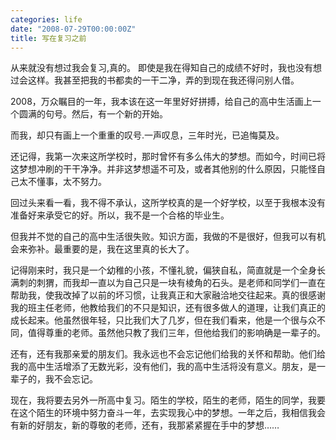 ```yaml
---
categories: life
date: "2008-07-29T00:00:00Z"
title: 写在复习之前
---
```

从来就没有想过我会复习,真的。
即使是我在得知自己的成绩不好时，我也没有想过会这样。我甚至把我的书都卖的一干二净，弄的到现在我还得问别人借。


2008，万众瞩目的一年，我本该在这一年里好好拼搏，给自己的高中生活画上一个圆满的句号。然后，有一个新的开始。

而我，却只有画上一个重重的叹号.一声叹息，三年时光，已追悔莫及。

还记得，我第一次来这所学校时，那时曾怀有多么伟大的梦想。而如今，时间已将这梦想冲刷的干干净净。并非这梦想遥不可及，或者其他别的什么原因，只能怪自己太不懂事，太不努力。

回过头来看一看，我不得不承认，这所学校真的是一个好学校，以至于我根本没有准备好来承受它的好。所以，我不是一个合格的毕业生。

但我并不觉的自己的高中生活很失败。知识方面，我做的不是很好，但我可以有机会来弥补。最重要的是，我在这里真的长大了。

记得刚来时，我只是一个幼稚的小孩，不懂礼貌，偏狭自私，简直就是一个全身长满刺的刺猬，而我却一直以为自己只是一块有棱角的石头。是老师和同学们一直在帮助我，使我改掉了以前的坏习惯，让我真正和大家融洽地交往起来。真的很感谢我的班主任老师，他教给我们的不只是知识，还有很多做人的道理，让我们真正的成长起来。他虽然很年轻，只比我们大了几岁，但在我们看来，他是一个很与众不同，值得尊重的老师。虽然他只教了我们三年，但他给我们的影响确是一辈子的。

还有，还有我那亲爱的朋友们。我永远也不会忘记他们给我的关怀和帮助。他们给我的高中生活增添了无数光彩，没有他们，我的高中生活将没有意义。朋友，是一辈子的，我不会忘记。

现在，我将要去另外一所高中复习。陌生的学校，陌生的老师，陌生的同学，我要在这个陌生的环境中努力奋斗一年，去实现我心中的梦想。一年之后，我相信我会有新的好朋友，新的尊敬的老师，还有，我那紧紧握在手中的梦想……
